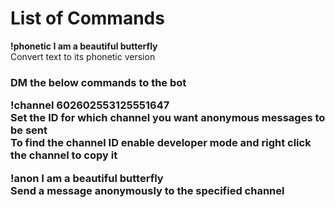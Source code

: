 # List of Commands

<b>!phonetic I am a beautiful butterfly</b><br>
Convert text to its phonetic version

<h3> DM the below commands to the bot

<b>!channel 602602553125551647</b><br>
Set the ID for which channel you want anonymous messages to be sent
<br>To find the channel ID enable developer mode and right click the channel to copy it

<b>!anon I am a beautiful butterfly</b><br>
Send a message anonymously to the specified channel
